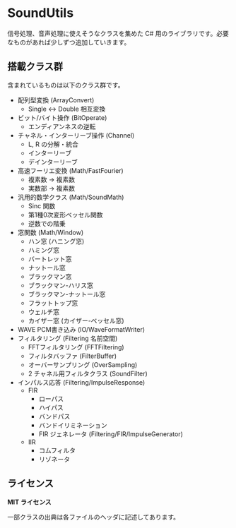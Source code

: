 SoundUtils
==========

信号処理、音声処理に使えそうなクラスを集めた C# 用のライブラリです。必要なものがあれば少しずつ追加していきます。


## 搭載クラス群

含まれているものは以下のクラス群です。

- 配列型変換 (ArrayConvert)
  + Single <-> Double 相互変換
- ビット/バイト操作 (BitOperate)
  + エンディアンネスの逆転
- チャネル・インターリーブ操作 (Channel)
  + L, R の分解・統合
  + インターリーブ
  + デインターリーブ
- 高速フーリエ変換 (Math/FastFourier)
  + 複素数 -> 複素数
  + 実数部 -> 複素数
- 汎用的数学クラス (Math/SoundMath)
  + Sinc 関数
  + 第1種0次変形ベッセル関数
  + 逆数での階乗
- 窓関数 (Math/Window)
  + ハン窓 (ハニング窓)
  + ハミング窓
  + バートレット窓
  + ナットール窓
  + ブラックマン窓
  + ブラックマン-ハリス窓
  + ブラックマン-ナットール窓
  + フラットトップ窓
  + ウェルチ窓
  + カイザー窓 (カイザー-ベッセル窓)
- WAVE PCM書き込み (IO/WaveFormatWriter)
- フィルタリング (Filtering 名前空間)
  + FFTフィルタリング (FFTFiltering)
  + フィルタバッファ (FilterBuffer)
  + オーバーサンプリング (OverSampling)
  + 2 チャネル用フィルタクラス (SoundFilter)
- インパルス応答 (Filtering/ImpulseResponse)
  + FIR
    - ローパス
    - ハイパス
    - バンドパス
    - バンドイリミネーション
    - FIR ジェネレータ (Filtering/FIR/ImpulseGenerator)
  + IIR
    - コムフィルタ
    - リゾネータ

## ライセンス

__MIT ライセンス__

一部クラスの出典は各ファイルのヘッダに記述してあります。
